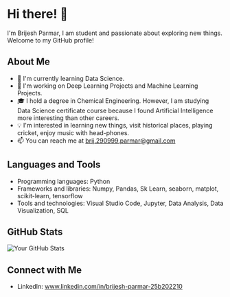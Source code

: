 # Hi there! 👋

I'm Brijesh Parmar, I am student and  passionate about exploring new things. Welcome to my GitHub profile!

## About Me

- 🌱 I'm currently learning Data Science.
- 💼 I'm working on Deep Learning Projects and Machine Learning Projects.
- 🎓 I hold a degree in Chemical Engineering. However, I am studying Data Science certificate course because I found Artificial Intelligence more interesting than other careers.
- 💡 I'm interested in learning new things, visit historical places, playing cricket, enjoy music with head-phones.
- 📫 You can reach me at brij.290999.parmar@gmail.com 

## Languages and Tools

- Programming languages: Python
- Frameworks and libraries: Numpy, Pandas, Sk Learn, seaborn, matplot, scikit-learn, tensorflow 
- Tools and technologies: Visual Studio Code, Jupyter, Data Analysis, Data Visualization, SQL

## GitHub Stats

![Your GitHub Stats](https://github-readme-stats.vercel.app/api?username=brij2909&show_icons=true&theme=radical)

## Connect with Me

- LinkedIn: www.linkedin.com/in/brijesh-parmar-25b202210
